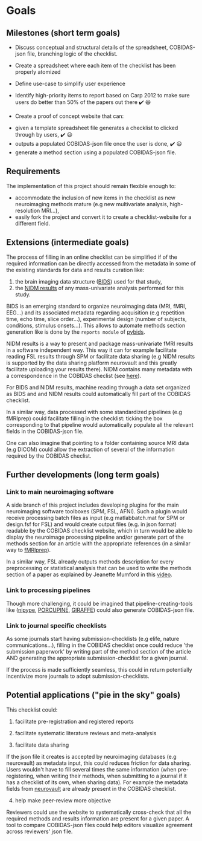 # Goals

## Milestones (short term goals)

-   Discuss conceptual and structural details of the spreadsheet, COBIDAS-json file, branching logic of the checklist.

-   Create a spreadsheet where each item of the checklist has been properly atomized

-   Define use-case to simplify user experience

-   Identify high-priority items to report based on Carp 2012 to make sure users do better than 50% of the papers out there :heavy_check_mark: :smiley:

-   Create a proof of concept website that can:
  * given a template spreadsheet file generates a checklist to clicked through by users, :heavy_check_mark: :smiley:
  * outputs a populated COBIDAS-json file once the user is done, :heavy_check_mark: :smiley:
  * generate a method section using a populated COBIDAS-json file.

## Requirements

  The implementation of this project should remain flexible enough to:
  - accommodate the inclusion of new items in the checklist as new neuroimaging methods mature (e.g new multivariate analysis, high-resolution MRI...),
  - easily fork the project and convert it to create a checklist-website for a different field.

## Extensions (intermediate goals)

The process of filling in an online checklist can be simplified if of the required information can be directly accessed from the metadata in some of the existing standards for data and results curation like:
1. the brain imaging data structure ([BIDS](http://bids.neuroimaging.io/)) used for that study,
2. the [NIDM results](http://nidm.nidash.org/specs/nidm-results_130.html) of any mass-univariate analysis performed for this study.

BIDS is an emerging standard to organize neuroimaging data (MRI, fMRI, EEG...) and its associated metadata regarding acquisition (e.g repetition time, echo time, slice order...), experimental design (number of subjects, conditions, stimulus onsets...). This allows to automate methods section generation like is done by the `reports module` of [pybids](https://github.com/bids-standard/pybids/tree/master/bids/reports).

NIDM results is a way to present and package mass-univariate fMRI results in a software independent way. This way it can for example facilitate reading FSL results through SPM or facilitate data sharing (e.g NIDM results is supported by the data sharing platform neurovault and this greatly facilitate uploading your results there). NIDM contains many metadata with a correspondence in the COBIDAS checlist (see [here](https://media.nature.com/original/nature-assets/sdata/2016/sdata2016102/extref/sdata2016102-s1.pdf)).

For BIDS and NIDM results, machine reading through a data set organized as BIDS and and NIDM results could automatically fill part of the COBIDAS checklist.

In a similar way, data processed with some standardized pipelines (e.g fMRIprep) could facilitate filling in the checklist: ticking the box corresponding to that pipeline would automatically populate all the relevant fields in the COBIDAS-json file.

One can also imagine that pointing to a folder containing source MRI data (e.g DICOM) could allow the extraction of several of the information required by the COBIDAS checlist.


## Further developments (long term goals)

### Link to main neuroimaging software

A side branch of this project includes developing plugins for the main neuroimaging software toolboxes (SPM, FSL, AFNI). Such a plugin would receive processing batch files as input (e.g matlabbatch.mat for SPM or design.fsf for FSL) and would create output files (e.g. in json format) readable by the COBIDAS checklist website, which in turn would be able to display the neuroimage processing pipeline and/or generate part of the methods section for an article with the appropriate references (in a similar way to [fMRIprep](https://fmriprep.readthedocs.io/en/stable/citing.html)).

In a similar way, FSL already outputs methods description for every preprocessing or statistical analysis that can be used to write the methods section of a paper as explained by Jeanette Mumford in this [video](https://www.youtube.com/watch?v=1SOIUVnTglM).

### Link to processing pipelines

Though more challenging, it could be imagined that pipeline-creating-tools like ([nipype](https://nipype.readthedocs.io/en/latest/), [PORCUPINE](https://journals.plos.org/ploscompbiol/article?id=10.1371/journal.pcbi.1006064), [GIRAFFE](https://giraffe.tools/porcupine/TimVanMourik/GiraffePlayground/master)) could also generate COBIDAS-json file.

### Link to journal specific checklists
As some journals start having submission-checklists (e.g elife, nature communications...), filling in the COBIDAS checklist once could reduce 'the submission paperwork' by writing part of the method section of the article AND generating the appropriate submission-checklist for a given journal.

If the process is made sufficiently seamless, this could in return potentially incentivize more journals to adopt submission-checklists.


## Potential applications ("pie in the sky" goals)

This checklist could:

1. facilitate pre-registration and registered reports

2. facilitate systematic literature reviews and meta-analysis

3. facilitate data sharing

If the json file it creates is accepted by neuroimaging databases (e.g neurovault) as metadata input, this could reduces friction for data sharing. Users wouldn't have to fill several times the same information (when pre-registering, when writing their methods, when submitting to a journal if it has a checklist of its own, when sharing data). For example the metadata fields from [neurovault](https://github.com/NeuroVault/NeuroVault/blob/master/scripts/metadata_neurovault.csv) are already present in the COBIDAS checklist.

4. help make peer-review more objective

Reviewers could use the website to systematically cross-check that all the required methods and results information are present for a given paper. A tool to compare COBIDAS-json files could help editors visualize agreement across reviewers' json file.
